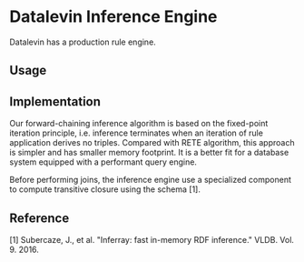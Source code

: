 # Datalevin Inference Engine

Datalevin has a production rule engine.

## Usage

## Implementation

Our forward-chaining inference algorithm is based on the fixed-point iteration
principle, i.e. inference terminates when an iteration of rule application
derives no triples.  Compared with RETE algorithm, this approach is simpler and
has smaller memory footprint. It is a better fit for a database system equipped
with a performant query engine.

Before performing joins, the inference engine use a specialized component to
compute transitive closure using the schema [1].

## Reference

[1] Subercaze, J., et al. "Inferray: fast in-memory RDF inference." VLDB.
Vol. 9. 2016.
